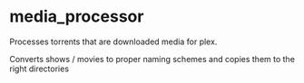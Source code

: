 # media_processor

Processes torrents that are downloaded media for plex. 

Converts shows / movies to proper naming schemes and copies them to the right directories
